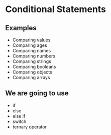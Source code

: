 # Conditional Statements

## Examples

- Comparing values
- Comparing ages
- Comparing names
- Comparing numbers
- Comparing strings
- Comparing booleans
- Comparing objects
- Comparing arrays

## We are going to use

- if
- else
- else if
- switch
- ternary operator
